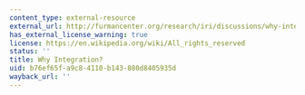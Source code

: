 ```yaml
---
content_type: external-resource
external_url: http://furmancenter.org/research/iri/discussions/why-integration
has_external_license_warning: true
license: https://en.wikipedia.org/wiki/All_rights_reserved
status: ''
title: Why Integration?
uid: b76ef65f-a9c8-4110-b143-880d8405935d
wayback_url: ''
---
```

